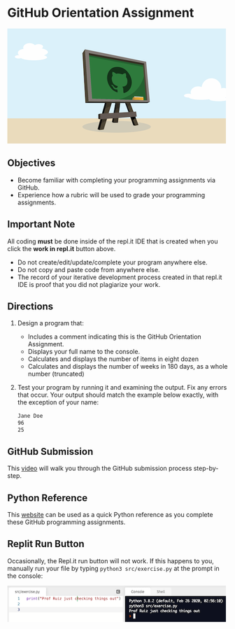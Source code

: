 # GitHub Orientation Assignment
![](assets/github-classroom.png)

## Objectives
- Become familiar with completing your programming assignments via GitHub.
- Experience how a rubric will be used to grade your programming assignments.

## Important Note
All coding **must** be done inside of the repl.it IDE that is created when you click the **work in repl.it** button above. 
- Do not create/edit/update/complete your program anywhere else.
- Do not copy and paste code from anywhere else.
- The record of your iterative development process created in that repl.it IDE is proof that you did not plagiarize your work. 

## Directions
1. Design a program that:
    - Includes a comment indicating this is the GitHub Orientation Assignment.
    - Displays your full name to the console.
    - Calculates and displays the number of items in eight dozen
    - Calculates and displays the number of weeks in 180 days, as a whole number (truncated)   
2. Test your program by running it and examining the output. Fix any errors that occur. Your output should match the example below exactly, with the exception of your name:

    ```console
    Jane Doe
    96
    25
    ```

## GitHub Submission
This [video](https://youtu.be/gdc-SYhRFCM) will walk you through the GitHub submission process step-by-step. 

## Python Reference
This [website](https://cs-1030.github.io/) can be used as a quick Python reference as you complete these GitHub programming assignments.

## Replit Run Button 
Occasionally, the Repl.it run button will not work. If this happens to you, manually run your file by typing `python3 src/exercise.py` at the prompt in the console:

![](assets/manual-execution.png)
